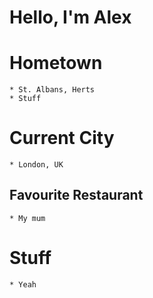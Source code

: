 # Hello, I'm Alex

# Hometown
	* St. Albans, Herts
	* Stuff

# Current City
	* London, UK

## Favourite Restaurant
	* My mum

# Stuff
	* Yeah